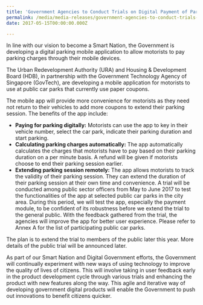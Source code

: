```yaml
---
title: 'Government Agencies to Conduct Trials on Digital Payment of Parking Charges'
permalink: /media/media-releases/government-agencies-to-conduct-trials-on-digital-payment-of-parking-charges
date: 2017-05-15T00:00:00.000Z

---
```


In line with our vision to become a Smart Nation, the Government is developing a digital parking mobile application to allow motorists to pay parking charges through their mobile devices.

The Urban Redevelopment Authority (URA) and Housing & Development Board (HDB), in partnership with the Government Technology Agency of Singapore (GovTech), are developing a mobile application for motorists to use at public car parks that currently use paper coupons.

The mobile app will provide more convenience for motorists as they need not return to their vehicles to add more coupons to extend their parking session. The benefits of the app include:

* **Paying for parking digitally:** Motorists can use the app to key in their vehicle number, select the car park, indicate their parking duration and start parking.
* **Calculating parking charges automatically:** The app automatically calculates the charges that motorists have to pay based on their parking duration on a per minute basis. A refund will be given if motorists choose to end their parking session earlier.
* **Extending parking session remotely:** The app allows motorists to track the validity of their parking session. They can extend the duration of their parking session at their own time and convenience.
A trial will be conducted among public sector officers from May to June 2017 to test the functionalities of the app at selected public car parks in the city area. During this period, we will test the app, especially the payment module, to be confident of its robustness before we extend the trial to the general public. With the feedback gathered from the trial, the agencies will improve the app for better user experience. Please refer to Annex A for the list of participating public car parks.

The plan is to extend the trial to members of the public later this year. More details of the public trial will be announced later.

As part of our Smart Nation and Digital Government efforts, the Government will continually experiment with new ways of using technology to improve the quality of lives of citizens. This will involve taking in user feedback early in the product development cycle through various trials and enhancing the product with new features along the way. This agile and iterative way of developing government digital products will enable the Government to push out innovations to benefit citizens quicker.

